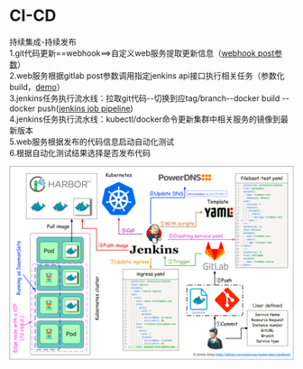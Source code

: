 # CI-CD    
持续集成-持续发布    
1.git代码更新==webhook==>自定义web服务提取更新信息（[webhook post参数](gitlab_webhook.json)）     
2.web服务根据gitlab post参数调用指定jenkins api接口执行相关任务（参数化build，[demo](/jenkins_demo.py)）    
3.jenkins任务执行流水线：拉取git代码--切换到应tag/branch--docker build -- docker push([jenkins job pipeline](/config/git_in_pipeline.xml))    
4.jenkins任务执行流水线：kubectl/docker命令更新集群中相关服务的镜像到最新版本    
5.web服务根据发布的代码信息启动自动化测试    
6.根据自动化测试结果选择是否发布代码    

![image](/image/流水线.png)
